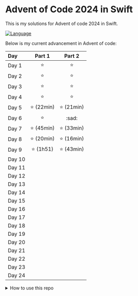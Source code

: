 # Advent of Code 2024 in Swift

This is my solutions for Advent of code 2024 in Swift.

[![Language](https://img.shields.io/badge/language-Swift-red.svg)](https://swift.org)

Below is my current advancement in Advent of code:

| Day | Part 1 | Part 2 |
|:---|:---:|:---:|
| Day 1 | :star: | :star: |
| Day 2 | :star: | :star: |
| Day 3 | :star: | :star: |
| Day 4 | :star: | :star: |
| Day 5 | :star: (22min) | :star: (21min) |
| Day 6 | :star: | :sad: |
| Day 7 | :star: (45min) | :star: (33min) |
| Day 8 | :star: (20min) | :star: (16min) |
| Day 9 | :star: (1h51) | :star: (43min) |
| Day 10 |  |  |
| Day 11 |  |  |
| Day 12 |  |  |
| Day 13 |  |  |
| Day 14 |  |  |
| Day 15 |  |  |
| Day 16 |  |  |
| Day 17 |  |  |
| Day 18 |  |  |
| Day 19 |  |  |
| Day 20 |  |  |
| Day 21 |  |  |
| Day 22 |  |  |
| Day 23 |  |  |
| Day 24 |  |  |

<details>
<summary>How to use this repo</summary>

Daily programming puzzles at [Advent of Code](https://adventofcode.com/), by
[Eric Wastl](http://was.tl/). This is a small example starter project for
building Advent of Code solutions.

## Usage

Swift comes with Xcode, or you can [install it](https://www.swift.org/install/)
on a supported macOS, Linux, or Windows platform.

If you're using Xcode, you can open this project by choosing File / Open and
select the parent directory.

If you prefer the command line, you can run the test suite with `swift test`,
and run the output with `swift run`.

If you're using Visual Studio Code to edit, you might find these Swift
extensions useful:

- [Swift](https://marketplace.visualstudio.com/items?itemName=sswg.swift-lang)
  (provides core language edit / debug / test features)
- [apple-swift-format](https://marketplace.visualstudio.com/items?itemName=vknabel.vscode-apple-swift-format)
  (supports the [swift-format](https://github.com/apple/swift-format) package)

## Challenges

The challenges assume three files (replace 00 with the day of the challenge).

- `Sources/Data/Day00.txt`: the input data provided for the challenge
- `Sources/Day00.swift`: the code to solve the challenge
- `Tests/Day00.swift`: any unit tests that you want to include

To start a new day's challenge, make a copy of these files, updating 00 to the
day number.

```diff
// Add each new day implementation to this array:
let allChallenges: [any AdventDay] = [
-  Day00()
+  Day00(),
+  Day01(),
]
```

Then implement part 1 and 2. The `AdventOfCode.swift` file controls which challenge
is run with `swift run`. Add your new type to its `allChallenges` array. By default
it runs the most recent challenge.

The `AdventOfCode.swift` file controls which day's challenge is run
with `swift run`. By default that runs the most recent challenge in the package.

To supply command line arguments use `swift run AdventOfCode`. For example,
`swift run -c release AdventOfCode --benchmark 3` builds the binary with full
optimizations, and benchmarks the challenge for day 3.

## Linting and Formatting

Challenge source code can be linted and formatted automatically using the
included dependency on `swift-format`.

Lint source code with the following command:

```shell
swift package lint-source-code
```

Format source code with the following command:

```shell
$ swift package format-source-code
Plugin ‘Format Source Code’ wants permission to write to the package directory.
Stated reason: “This command formats the Swift source files”.
Allow this plugin to write to the package directory? (yes/no)
```

To avoid the interactive prompt when formatting source code, use the
`--allow-writing-to-package-directory` flag.

```shell
swift package format-source-code --allow-writing-to-package-directory
```

swift-format will use the built-in default style to lint and format code. A
`.swift-format` configuration file can be used to customize the style used, see
[Configuration](https://github.com/apple/swift-format/blob/main/Documentation/Configuration.md)
for more details.
</details>
